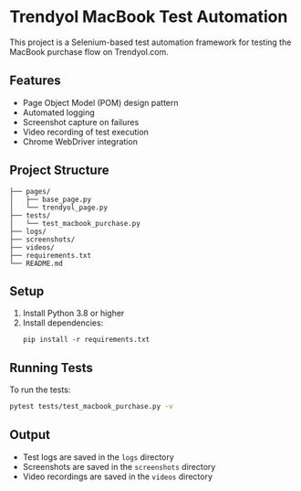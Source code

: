 # Trendyol MacBook Test Automation

This project is a Selenium-based test automation framework for testing the MacBook purchase flow on Trendyol.com.

## Features

- Page Object Model (POM) design pattern
- Automated logging
- Screenshot capture on failures
- Video recording of test execution
- Chrome WebDriver integration

## Project Structure

```
├── pages/
│   ├── base_page.py
│   └── trendyol_page.py
├── tests/
│   └── test_macbook_purchase.py
├── logs/
├── screenshots/
├── videos/
├── requirements.txt
└── README.md
```

## Setup

1. Install Python 3.8 or higher
2. Install dependencies:
   ```
   pip install -r requirements.txt
   ```

## Running Tests

To run the tests:

```bash
pytest tests/test_macbook_purchase.py -v
```

## Output

- Test logs are saved in the `logs` directory
- Screenshots are saved in the `screenshots` directory
- Video recordings are saved in the `videos` directory
